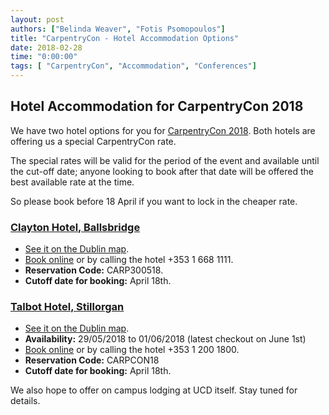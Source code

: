 ```yaml
---
layout: post
authors: ["Belinda Weaver", "Fotis Psomopoulos"]
title: "CarpentryCon - Hotel Accommodation Options"
date: 2018-02-28
time: "0:00:00"
tags: [ "CarpentryCon", "Accommodation", "Conferences"]
---
```


## Hotel Accommodation for CarpentryCon 2018

We have two hotel options for you for [CarpentryCon 2018](http://www.carpentrycon.org/). Both hotels are offering us a special CarpentryCon rate. 

The special rates will be valid for the period of the event and available until the cut-off date; anyone looking to book after that date will be offered the best available rate at the time. 

So please book before 18 April if you want to lock in the cheaper rate.

### [Clayton Hotel, Ballsbridge](https://www.claytonhotelballsbridge.com)

- [See it on the Dublin map](https://www.google.com.au/maps/place/Clayton+Hotel+Ballsbridge/@53.3256826,-6.2271519,17z/data=!3m1!4b1!4m5!3m4!1s0x48670ec57aa7b09d:0x7965235d57af13f!8m2!3d53.3256826!4d-6.2249632?hl=en).
- [Book online](https://www.claytonhotelballsbridge.com) or by calling the hotel +353 1 668 1111.
- **Reservation Code:** CARP300518.
- **Cutoff date for booking:** April 18th.


### [Talbot Hotel, Stillorgan](https://www.talbothotelstillorgan.com/)

- [See it on the Dublin map](https://www.google.com.au/maps/place/Talbot+Hotel+Stillorgan/@53.295023,-6.2049937,17z/data=!3m1!4b1!4m5!3m4!1s0x4867092024661d75:0x2914e1ed82d43bf8!8m2!3d53.295023!4d-6.202805?hl=en).
- **Availability:** 29/05/2018 to 01/06/2018 (latest checkout on June 1st)
- [Book online](https://www.talbothotelstillorgan.com/) or by calling the hotel +353 1 200 1800.
- **Reservation Code:** CARPCON18
- **Cutoff date for booking:** April 18th.

We also hope to offer on campus lodging at UCD itself. Stay tuned for details.
